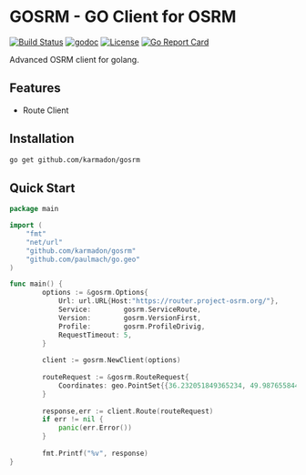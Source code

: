 # GOSRM - GO Client for OSRM
[![Build Status](https://travis-ci.org/Karmadon/gosrm.svg?branch=master)](https://travis-ci.org/Karmadon/gosrm)
[![godoc](https://img.shields.io/badge/godoc-reference-blue.svg?style=flat-square)](https://godoc.org/github.com/karmadon/gosrm)
[![License](https://img.shields.io/badge/license-MIT-blue.svg?style=flat-square)](LICENSE)
[![Go Report Card](https://goreportcard.com/badge/github.com/karmadon/gosrm)](https://goreportcard.com/report/github.com/Karmadon/gosrm)

Advanced OSRM client for golang.

## Features

- Route Client

## Installation

```bash
go get github.com/karmadon/gosrm
```

## Quick Start

```go
package main

import (
	"fmt"
	"net/url"
	"github.com/karmadon/gosrm"
	"github.com/paulmach/go.geo"
)

func main() {
		options := &gosrm.Options{
    		Url: url.URL{Host:"https://router.project-osrm.org/"},
    		Service:        gosrm.ServiceRoute,
    		Version:        gosrm.VersionFirst,
    		Profile:        gosrm.ProfileDrivig,
    		RequestTimeout: 5,
    	}
    
    	client := gosrm.NewClient(options)
    
    	routeRequest := &gosrm.RouteRequest{
    		Coordinates: geo.PointSet{{36.232051849365234, 49.98765584451778}, {36.22089385986328, 50.03718650830641},},
    	}
    
    	response,err := client.Route(routeRequest)
    	if err != nil {
    		panic(err.Error())
    	}
    
    	fmt.Printf("%v", response)
}
```
